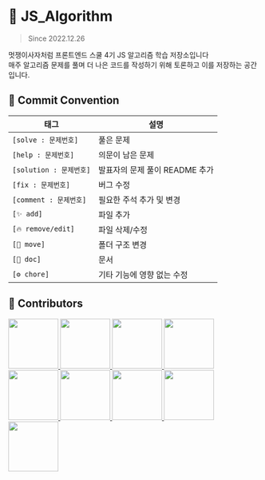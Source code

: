# 🦁 JS_Algorithm
> Since 2022.12.26

멋쟁이사자처럼 프론트엔드 스쿨 4기 JS 알고리즘 학습 저장소입니다<br>
매주 알고리즘 문제를 풀며 더 나은 코드를 작성하기 위해 토론하고 이를 저장하는 공간입니다.



## 💬 Commit Convention

|태그|설명|
|---|---|
|`[solve : 문제번호]`|풀은 문제|
|`[help : 문제번호]`|의문이 남은 문제|
|`[solution : 문제번호]`|발표자의 문제 풀이 README 추가|
|`[fix : 문제번호]`|버그 수정|
|`[comment : 문제번호]`|필요한 주석 추가 및 변경|
|`[✨ add]`|파일 추가|
|`[🔥 remove/edit]`|파일 삭제/수정|
|`[🚚 move]`|폴더 구조 변경|
|`[📝 doc]`|문서|
|`[⚙️ chore]`|기타 기능에 영향 없는 수정|



## 👤 Contributors
<p>
  <a href="https://github.com/Juhee-Hwang">
    <img src="https://github.com/Juhee-Hwang.png" width="100">
  </a>
  <a href="https://github.com/bellaru2022">
    <img src="https://github.com/bellaru2022.png" width="100">
  </a>
  <a href="https://github.com/hyunwlee-dev">
    <img src="https://github.com/hyunwlee-dev.png" width="100">
  </a>
  <a href="https://github.com/seoohyeon">
    <img src="https://github.com/seoohyeon.png" width="100">
  </a>
  <a href="https://github.com/ovelute53">
    <img src="https://github.com/ovelute53.png" width="100">
  </a>
  <a href="https://github.com/hayeonn2">
    <img src="https://github.com/hayeonn2.png" width="100">
  </a>
  <a href="https://github.com/kimmoonju-102">
    <img src="https://github.com/kimmoonju-102.png" width="100">
  </a>
  <a href="https://github.com/ukssss">
    <img src="https://github.com/ukssss.png" width="100">
  </a>
  <a href="https://github.com/jaesukpark77">
    <img src="https://github.com/jaesukpark77.png" width="100">
  </a>
</p>
